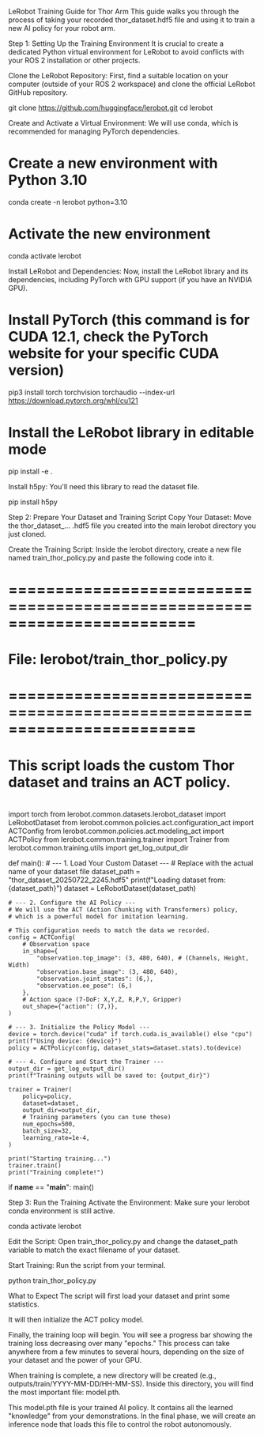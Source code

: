 LeRobot Training Guide for Thor Arm
This guide walks you through the process of taking your recorded thor_dataset.hdf5 file and using it to train a new AI policy for your robot arm.

Step 1: Setting Up the Training Environment
It is crucial to create a dedicated Python virtual environment for LeRobot to avoid conflicts with your ROS 2 installation or other projects.

Clone the LeRobot Repository:
First, find a suitable location on your computer (outside of your ROS 2 workspace) and clone the official LeRobot GitHub repository.

git clone https://github.com/huggingface/lerobot.git
cd lerobot

Create and Activate a Virtual Environment:
We will use conda, which is recommended for managing PyTorch dependencies.

# Create a new environment with Python 3.10
conda create -n lerobot python=3.10

# Activate the new environment
conda activate lerobot

Install LeRobot and Dependencies:
Now, install the LeRobot library and its dependencies, including PyTorch with GPU support (if you have an NVIDIA GPU).

# Install PyTorch (this command is for CUDA 12.1, check the PyTorch website for your specific CUDA version)
pip3 install torch torchvision torchaudio --index-url https://download.pytorch.org/whl/cu121

# Install the LeRobot library in editable mode
pip install -e .

Install h5py:
You'll need this library to read the dataset file.

pip install h5py

Step 2: Prepare Your Dataset and Training Script
Copy Your Dataset:
Move the thor_dataset_... .hdf5 file you created into the main lerobot directory you just cloned.

Create the Training Script:
Inside the lerobot directory, create a new file named train_thor_policy.py and paste the following code into it.

# ========================================================================
# File: lerobot/train_thor_policy.py
# ========================================================================
# This script loads the custom Thor dataset and trains an ACT policy.
#
import torch
from lerobot.common.datasets.lerobot_dataset import LeRobotDataset
from lerobot.common.policies.act.configuration_act import ACTConfig
from lerobot.common.policies.act.modeling_act import ACTPolicy
from lerobot.common.training.trainer import Trainer
from lerobot.common.training.utils import get_log_output_dir

def main():
    # --- 1. Load Your Custom Dataset ---
    # Replace with the actual name of your dataset file
    dataset_path = "thor_dataset_20250722_2245.hdf5" 
    print(f"Loading dataset from: {dataset_path}")
    dataset = LeRobotDataset(dataset_path)

    # --- 2. Configure the AI Policy ---
    # We will use the ACT (Action Chunking with Transformers) policy,
    # which is a powerful model for imitation learning.

    # This configuration needs to match the data we recorded.
    config = ACTConfig(
        # Observation space
        in_shape={
            "observation.top_image": (3, 480, 640), # (Channels, Height, Width)
            "observation.base_image": (3, 480, 640),
            "observation.joint_states": (6,),
            "observation.ee_pose": (6,)
        },
        # Action space (7-DoF: X,Y,Z, R,P,Y, Gripper)
        out_shape={"action": (7,)},
    )

    # --- 3. Initialize the Policy Model ---
    device = torch.device("cuda" if torch.cuda.is_available() else "cpu")
    print(f"Using device: {device}")
    policy = ACTPolicy(config, dataset_stats=dataset.stats).to(device)

    # --- 4. Configure and Start the Trainer ---
    output_dir = get_log_output_dir()
    print(f"Training outputs will be saved to: {output_dir}")

    trainer = Trainer(
        policy=policy,
        dataset=dataset,
        output_dir=output_dir,
        # Training parameters (you can tune these)
        num_epochs=500,
        batch_size=32,
        learning_rate=1e-4,
    )

    print("Starting training...")
    trainer.train()
    print("Training complete!")

if __name__ == "__main__":
    main()


Step 3: Run the Training
Activate the Environment: Make sure your lerobot conda environment is still active.

conda activate lerobot

Edit the Script: Open train_thor_policy.py and change the dataset_path variable to match the exact filename of your dataset.

Start Training: Run the script from your terminal.

python train_thor_policy.py

What to Expect
The script will first load your dataset and print some statistics.

It will then initialize the ACT policy model.

Finally, the training loop will begin. You will see a progress bar showing the training loss decreasing over many "epochs." This process can take anywhere from a few minutes to several hours, depending on the size of your dataset and the power of your GPU.

When training is complete, a new directory will be created (e.g., outputs/train/YYYY-MM-DD/HH-MM-SS). Inside this directory, you will find the most important file: model.pth.

This model.pth file is your trained AI policy. It contains all the learned "knowledge" from your demonstrations. In the final phase, we will create an inference node that loads this file to control the robot autonomously.